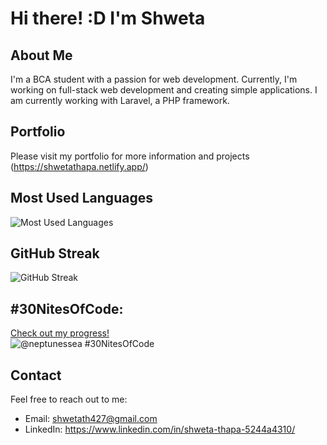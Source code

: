 # Hi there! :D I'm Shweta

## About Me
I'm a BCA student with a passion for web development. Currently, I'm working on full-stack web development and creating simple applications. I am currently working with Laravel, a PHP framework.

## Portfolio
Please visit my portfolio for more information and projects
(https://shwetathapa.netlify.app/)

## Most Used Languages
![Most Used Languages](https://github-readme-stats.vercel.app/api/top-langs/?username=shwetaTh&layout=compact&theme=radical)

## GitHub Streak
![GitHub Streak](https://github-readme-streak-stats.herokuapp.com/?user=shwetaTh&theme=radical)

## #30NitesOfCode:
  [Check out my progress!](https://www.codedex.io/@neptunessea/30-nites-of-code)  
  ![@neptunessea #30NitesOfCode](https://www.codedex.io/api/petStatus?user=neptunessea)

## Contact
Feel free to reach out to me:
- Email: [shwetath427@gmail.com](mailto:shwetath427@gmail.com)
- LinkedIn: https://www.linkedin.com/in/shweta-thapa-5244a4310/
